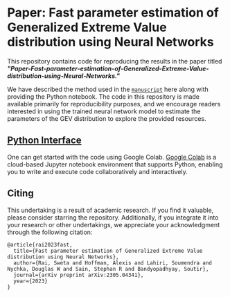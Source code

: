# Paper: Fast parameter estimation of Generalized Extreme Value distribution using Neural Networks

This repository contains code for reproducing the results in the paper titled ***"Paper-Fast-parameter-estimation-of-Generalized-Extreme-Value-distribution-using-Neural-Networks."*** 

We have described the method used in the [`manuscript`](https://arxiv.org/pdf/2305.04341.pdf) here along with providing the Python notebook. The code in this repository is made available primarily for reproducibility purposes, and we encourage readers interested in using the trained neural network model to estimate the parameters of the GEV distribution to explore the provided resources.

## [Python Interface](https://colab.research.google.com/)
One can get started with the code using Google Colab. [Google Colab](https://colab.research.google.com/) is a cloud-based Jupyter notebook environment that supports Python, enabling you to write and execute code collaboratively and interactively.

## Citing
This undertaking is a result of academic research. If you find it valuable, please consider starring the repository. Additionally, if you integrate it into your research or other undertakings, we appreciate your acknowledgment through the following citation:

```
@article{rai2023fast,
  title={Fast parameter estimation of Generalized Extreme Value distribution using Neural Networks},
  author={Rai, Sweta and Hoffman, Alexis and Lahiri, Soumendra and Nychka, Douglas W and Sain, Stephan R and Bandyopadhyay, Soutir},
  journal={arXiv preprint arXiv:2305.04341},
  year={2023}
}
```
